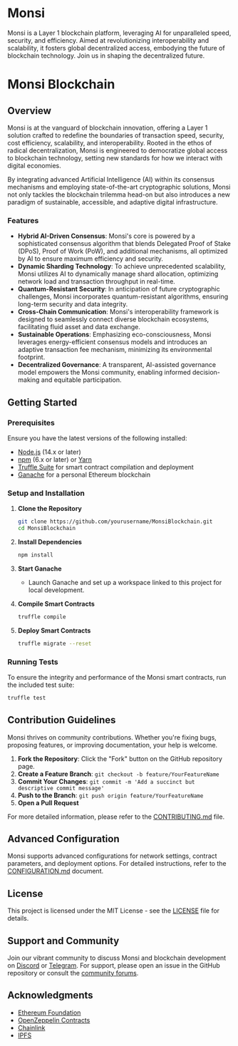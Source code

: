 # Monsi
Monsi is a Layer 1 blockchain platform, leveraging AI for unparalleled speed, security, and efficiency. Aimed at revolutionizing interoperability and scalability, it fosters global decentralized access, embodying the future of blockchain technology. Join us in shaping the decentralized future.


# Monsi Blockchain 

## Overview

Monsi is at the vanguard of blockchain innovation, offering a Layer 1 solution crafted to redefine the boundaries of transaction speed, security, cost efficiency, scalability, and interoperability. Rooted in the ethos of radical decentralization, Monsi is engineered to democratize global access to blockchain technology, setting new standards for how we interact with digital economies.

By integrating advanced Artificial Intelligence (AI) within its consensus mechanisms and employing state-of-the-art cryptographic solutions, Monsi not only tackles the blockchain trilemma head-on but also introduces a new paradigm of sustainable, accessible, and adaptive digital infrastructure.

### Features

- **Hybrid AI-Driven Consensus**: Monsi's core is powered by a sophisticated consensus algorithm that blends Delegated Proof of Stake (DPoS), Proof of Work (PoW), and additional mechanisms, all optimized by AI to ensure maximum efficiency and security.
- **Dynamic Sharding Technology**: To achieve unprecedented scalability, Monsi utilizes AI to dynamically manage shard allocation, optimizing network load and transaction throughput in real-time.
- **Quantum-Resistant Security**: In anticipation of future cryptographic challenges, Monsi incorporates quantum-resistant algorithms, ensuring long-term security and data integrity.
- **Cross-Chain Communication**: Monsi's interoperability framework is designed to seamlessly connect diverse blockchain ecosystems, facilitating fluid asset and data exchange.
- **Sustainable Operations**: Emphasizing eco-consciousness, Monsi leverages energy-efficient consensus models and introduces an adaptive transaction fee mechanism, minimizing its environmental footprint.
- **Decentralized Governance**: A transparent, AI-assisted governance model empowers the Monsi community, enabling informed decision-making and equitable participation.

## Getting Started

### Prerequisites

Ensure you have the latest versions of the following installed:
- [Node.js](https://nodejs.org/en/) (14.x or later)
- [npm](https://www.npmjs.com/) (6.x or later) or [Yarn](https://yarnpkg.com/)
- [Truffle Suite](https://www.trufflesuite.com/truffle) for smart contract compilation and deployment
- [Ganache](https://www.trufflesuite.com/ganache) for a personal Ethereum blockchain

### Setup and Installation

1. **Clone the Repository**
   ```sh
   git clone https://github.com/yourusername/MonsiBlockchain.git
   cd MonsiBlockchain
   ```

2. **Install Dependencies**
   ```sh
   npm install
   ```

3. **Start Ganache**
   - Launch Ganache and set up a workspace linked to this project for local development.

4. **Compile Smart Contracts**
   ```sh
   truffle compile
   ```

5. **Deploy Smart Contracts**
   ```sh
   truffle migrate --reset
   ```

### Running Tests

To ensure the integrity and performance of the Monsi smart contracts, run the included test suite:

```sh
truffle test
```

## Contribution Guidelines

Monsi thrives on community contributions. Whether you're fixing bugs, proposing features, or improving documentation, your help is welcome.

1. **Fork the Repository**: Click the "Fork" button on the GitHub repository page.
2. **Create a Feature Branch**: `git checkout -b feature/YourFeatureName`
3. **Commit Your Changes**: `git commit -m 'Add a succinct but descriptive commit message'`
4. **Push to the Branch**: `git push origin feature/YourFeatureName`
5. **Open a Pull Request**

For more detailed information, please refer to the [CONTRIBUTING.md](#) file.

## Advanced Configuration

Monsi supports advanced configurations for network settings, contract parameters, and deployment options. For detailed instructions, refer to the [CONFIGURATION.md](#) document.

## License

This project is licensed under the MIT License - see the [LICENSE](LICENSE) file for details.

## Support and Community

Join our vibrant community to discuss Monsi and blockchain development on [Discord](#) or [Telegram](#). For support, please open an issue in the GitHub repository or consult the [community forums](#).

## Acknowledgments

- [Ethereum Foundation](https://ethereum.org/)
- [OpenZeppelin Contracts](https://github.com/OpenZeppelin/openzeppelin-contracts)
- [Chainlink](https://chain.link/)
- [IPFS](https://ipfs.io/)
